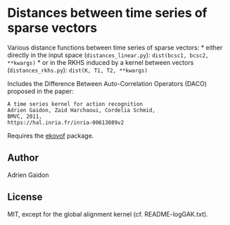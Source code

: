 # Distances between time series of sparse vectors

Various distance functions between time series of sparse vectors:
    * either directly in the input space (`distances_linear.py`): `dist(bcsc1, bcsc2, **kwargs)`
    * or in the RKHS induced by a kernel between vectors (`distances_rkhs.py`): `dist(K, T1, T2, **kwargs)`

Includes the Difference Between Auto-Correlation Operators (DACO) proposed in the paper:

    A time series kernel for action recognition
    Adrien Gaidon, Zaid Harchaoui, Cordelia Schmid,
    BMVC, 2011,
    https://hal.inria.fr/inria-00613089v2

Requires the [ekovof](https://github.com/daien/ekovof) package.


## Author

Adrien Gaidon

## License

MIT, except for the global alignment kernel (cf. README-logGAK.txt).
